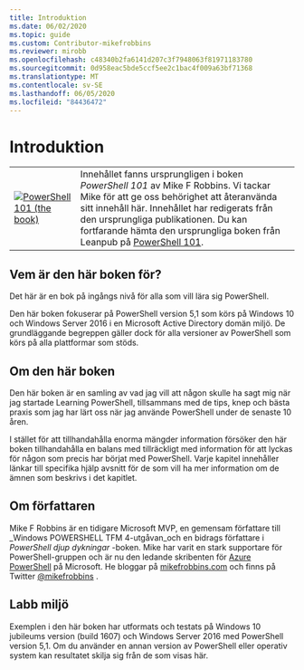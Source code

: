```yaml
---
title: Introduktion
ms.date: 06/02/2020
ms.topic: guide
ms.custom: Contributor-mikefrobbins
ms.reviewer: mirobb
ms.openlocfilehash: c48340b2fa6141d207c3f7948063f81971183780
ms.sourcegitcommit: 0d958eac5bde5ccf5ee2c1bac4f009a63bf71368
ms.translationtype: MT
ms.contentlocale: sv-SE
ms.lasthandoff: 06/05/2020
ms.locfileid: "84436472"
---
```

# <a name="introduction"></a>Introduktion

<table>
  <tr><td>
  <a href="https://leanpub.com/powershell101">
  <img src="media/powershell101-150x194.png" alt="PowerShell 101 (the book)" />
  </a>
  </td>
  <td colspan=2>
Innehållet fanns ursprungligen i boken <em>PowerShell 101</em> av Mike F Robbins. Vi tackar Mike för att ge oss behörighet att återanvända sitt innehåll här. Innehållet har redigerats från den ursprungliga publikationen. Du kan fortfarande hämta den ursprungliga boken från Leanpub på <a href="https://leanpub.com/powershell101">PowerShell 101</a>.
  </td></tr>
</table>

## <a name="who-is-this-book-for"></a>Vem är den här boken för?

Det här är en bok på ingångs nivå för alla som vill lära sig PowerShell.

Den här boken fokuserar på PowerShell version 5,1 som körs på Windows 10 och Windows Server 2016 i en Microsoft Active Directory domän miljö. De grundläggande begreppen gäller dock för alla versioner av PowerShell som körs på alla plattformar som stöds.

## <a name="about-this-book"></a>Om den här boken

Den här boken är en samling av vad jag vill att någon skulle ha sagt mig när jag startade Learning PowerShell, tillsammans med de tips, knep och bästa praxis som jag har lärt oss när jag använde PowerShell under de senaste 10 åren.

I stället för att tillhandahålla enorma mängder information försöker den här boken tillhandahålla en balans med tillräckligt med information för att lyckas för någon som precis har börjat med PowerShell. Varje kapitel innehåller länkar till specifika hjälp avsnitt för de som vill ha mer information om de ämnen som beskrivs i det kapitlet.

## <a name="about-the-author"></a>Om författaren

Mike F Robbins är en tidigare Microsoft MVP, en gemensam författare till _Windows POWERSHELL TFM 4-utgåvan_och en bidrags författare i _PowerShell djup dykningar_ -boken. Mike har varit en stark supportare för PowerShell-gruppen och är nu den ledande skribenten för [Azure PowerShell][] på Microsoft. He bloggar på [mikefrobbins.com][] och finns på Twitter [@mikefrobbins][] .

## <a name="lab-environment"></a>Labb miljö

Exemplen i den här boken har utformats och testats på Windows 10 jubileums version (build 1607) och Windows Server 2016 med PowerShell version 5,1. Om du använder en annan version av PowerShell eller operativ system kan resultatet skilja sig från de som visas här.

<!-- link references -->
[@mikefrobbins]: https://twitter.com/mikefrobbins
[mikefrobbins.com]: http://mikefrobbins.com/
[PowerShell 101]: https://leanpub.com/powershell101
[Azure PowerShell]: /powershell/azure
